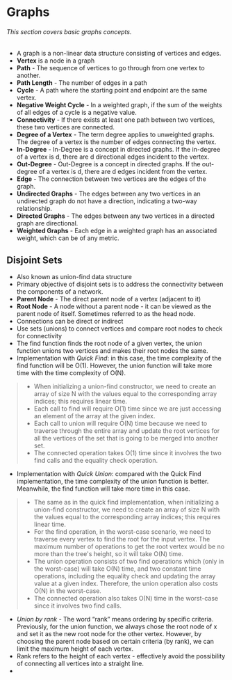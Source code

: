 # Graphs
###### This section covers basic graphs concepts. 

- A graph is a non-linear data structure consisting of vertices and edges. 
- **Vertex** is a node in a graph
- **Path** - The sequence of vertices to go through from one vertex to another.
- **Path Length** - The number of edges in a path
- **Cycle** - A path where the starting point and endpoint are the same vertex.
- **Negative Weight Cycle** - In a weighted graph, if the sum of the weights of all edges of a cycle is a negative value.
- **Connectivity** - If there exists at least one path between two vertices, these two vertices are connected.
- **Degree of a Vertex** - The term degree applies to unweighted graphs. The degree of a vertex is the number of edges connecting the vertex.
- **In-Degree** - In-Degree is a concept in directed graphs. If the in-degree of a vertex is d, there are d directional edges incident to the vertex.
- **Out-Degree** - Out-Degree is a concept in directed graphs. If the out-degree of a vertex is d, there are d edges incident from the vertex.
- **Edge** - The connection between two vertices are the edges of the graph.
- **Undirected Graphs** - The edges between any two vertices in an undirected graph do not have a direction, indicating a two-way relationship.
- **Directed Graphs** - The edges between any two vertices in a directed graph are directional.
- **Weighted Graphs** - Each edge in a weighted graph has an associated weight, which can be of any metric.

## Disjoint Sets
- Also known as union-find data structure
- Primary objective of disjoint sets is to address the connectivity between the components of a network.
- **Parent Node** - The direct parent node of a vertex (adjacent to it)
- **Root Node** - A node without a parent node - it can be viewed as the parent node of itself. Sometimes referred to as the head node.
- Connections can be direct or indirect
- Use sets (unions) to connect vertices and compare root nodes to check for connectivity 
- The find function finds the root node of a given vertex, the union function unions two vertices and makes their root nodes the same.
- Implementation with *Quick Find*: in this case, the time complexity of the find function will be O(1). However, the union function will take more time with the time complexity of O(N).
> - When initializing a union-find constructor, we need to create an array of size N with the values equal to the corresponding array indices; this requires linear time.
> - Each call to find will require O(1) time since we are just accessing an element of the array at the given index.
> - Each call to union will require O(N) time because we need to traverse through the entire array and update the root vertices for all the vertices of the set that is going to be merged into another set.
> - The connected operation takes O(1) time since it involves the two find calls and the equality check operation.
- Implementation with *Quick Union*: compared with the Quick Find implementation, the time complexity of the union function is better. Meanwhile, the find function will take more time in this case.
> - The same as in the quick find implementation, when initializing a union-find constructor, we need to create an array of size N with the values equal to the corresponding array indices; this requires linear time.
> - For the find operation, in the worst-case scenario, we need to traverse every vertex to find the root for the input vertex. The maximum number of operations to get the root vertex would be no more than the tree's height, so it will take O(N) time.
> - The union operation consists of two find operations which (only in the worst-case) will take O(N) time, and two constant time operations, including the equality check and updating the array value at a given index. Therefore, the union operation also costs O(N) in the worst-case.
> - The connected operation also takes O(N) time in the worst-case since it involves two find calls.
- *Union by rank* - The word “rank” means ordering by specific criteria. Previously, for the union function, we always chose the root node of x and set it as the new root node for the other vertex. However, by choosing the parent node based on certain criteria (by rank), we can limit the maximum height of each vertex.
- Rank refers to the height of each vertex - effectively avoid the possibility of connecting all vertices into a straight line.
- 